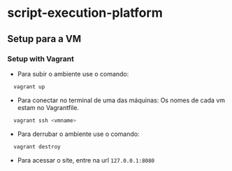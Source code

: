 # script-execution-platform

## Setup para a VM

### Setup with Vagrant

- Para subir o ambiente use o comando:
```sh
  vagrant up
```

- Para conectar no terminal de uma das máquinas: 
  Os nomes de cada vm estam no Vagrantfile.
```sh
  vagrant ssh <vmname>
```

- Para derrubar o ambiente use o comando: 
```sh
  vagrant destroy
```

- Para acessar o site, entre na url ```127.0.0.1:8080```
